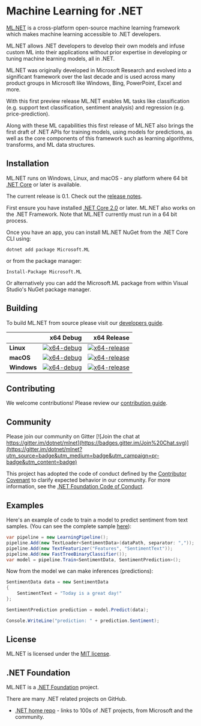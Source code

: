 

# Machine Learning for .NET

[ML.NET](https://www.microsoft.com/net/learn/apps/machine-learning-and-ai/ml-dotnet) is a cross-platform open-source machine learning framework which makes machine learning accessible to .NET developers.

ML.NET allows .NET developers to develop their own models and infuse custom ML into their applications without prior expertise in developing or tuning machine learning models, all in .NET.

ML.NET was originally developed in Microsoft Research and evolved into a significant framework over the last decade and is used across many product groups in Microsoft like Windows, Bing, PowerPoint, Excel and more.

With this first preview release ML.NET enables ML tasks like classification (e.g. support text classification, sentiment analysis) and regression (e.g. price-prediction). 

Along with these ML capabilities this first release of ML.NET also brings the first draft of .NET APIs for training models, using models for predictions, as well as the core components of this framework such as learning algorithms, transforms, and ML data structures. 

## Installation

ML.NET runs on Windows, Linux, and macOS - any platform where 64 bit [.NET Core](https://github.com/dotnet/core) or later is available.

The current release is 0.1. Check out the [release notes](https://github.com/dotnet/machinelearning/blob/master/Documentation/release-notes/0.1/release-0.1.md).

First ensure you have installed [.NET Core 2.0](https://www.microsoft.com/net/learn/get-started) or later. ML.NET also works on the .NET Framework. Note that ML.NET currently must run in a 64 bit process.

Once you have an app, you can install ML.NET NuGet from the .NET Core CLI using:
```
dotnet add package Microsoft.ML
```

or from the package manager:
```
Install-Package Microsoft.ML
```

Or alternatively you can add the Microsoft.ML package from within Visual Studio's NuGet package manager.

## Building

To build ML.NET from source please visit our [developers guide](Documentation/project-docs/developer-guide.md).

|    | x64 Debug | x64 Release |
|:---|----------------:|------------------:|
|**Linux**|[![x64-debug](https://ci2.dot.net/job/dotnet_machinelearning/job/master/job/linux_debug/badge/icon)](https://ci2.dot.net/job/dotnet_machinelearning/job/master/job/linux_debug/lastCompletedBuild)|[![x64-release](https://ci2.dot.net/job/dotnet_machinelearning/job/master/job/linux_release/badge/icon)](https://ci2.dot.net/job/dotnet_machinelearning/job/master/job/linux_release/lastCompletedBuild)|
|**macOS**|[![x64-debug](https://ci2.dot.net/job/dotnet_machinelearning/job/master/job/osx10.13_debug/badge/icon)](https://ci2.dot.net/job/dotnet_machinelearning/job/master/job/osx10.13_debug/lastCompletedBuild)|[![x64-release](https://ci2.dot.net/job/dotnet_machinelearning/job/master/job/osx10.13_release/badge/icon)](https://ci2.dot.net/job/dotnet_machinelearning/job/master/job/osx10.13_release/lastCompletedBuild)|
|**Windows**|[![x64-debug](https://ci2.dot.net/job/dotnet_machinelearning/job/master/job/windows_nt_debug/badge/icon)](https://ci2.dot.net/job/dotnet_machinelearning/job/master/job/windows_nt_debug/lastCompletedBuild)|[![x64-release](https://ci2.dot.net/job/dotnet_machinelearning/job/master/job/windows_nt_release/badge/icon)](https://ci2.dot.net/job/dotnet_machinelearning/job/master/job/windows_nt_release/lastCompletedBuild)|

## Contributing

We welcome contributions! Please review our [contribution guide](CONTRIBUTING.md).

## Community

Please join our community on Gitter [![Join the chat at https://gitter.im/dotnet/mlnet](https://badges.gitter.im/Join%20Chat.svg)](https://gitter.im/dotnet/mlnet?utm_source=badge&utm_medium=badge&utm_campaign=pr-badge&utm_content=badge)

This project has adopted the code of conduct defined by the [Contributor Covenant](http://contributor-covenant.org/) to clarify expected behavior in our community.
For more information, see the [.NET Foundation Code of Conduct](https://dotnetfoundation.org/code-of-conduct).

## Examples

Here's an example of code to train a model to predict sentiment from text samples. (You can see the complete sample [here](https://github.com/dotnet/machinelearning/blob/master/test/Microsoft.ML.Tests/Scenarios/Scenario3_SentimentPrediction.cs)):

```C#
var pipeline = new LearningPipeline();
pipeline.Add(new TextLoader<SentimentData>(dataPath, separator: ","));
pipeline.Add(new TextFeaturizer("Features", "SentimentText"));
pipeline.Add(new FastTreeBinaryClassifier());
var model = pipeline.Train<SentimentData, SentimentPrediction>();
```

Now from the model we can make inferences (predictions):

```C#
SentimentData data = new SentimentData
{
    SentimentText = "Today is a great day!"
};

SentimentPrediction prediction = model.Predict(data);

Console.WriteLine("prediction: " + prediction.Sentiment);
```

## License

ML.NET is licensed under the [MIT license](LICENSE).

## .NET Foundation

ML.NET is a [.NET Foundation](http://www.dotnetfoundation.org/projects) project.

There are many .NET related projects on GitHub.

- [.NET home repo](https://github.com/Microsoft/dotnet) - links to 100s of .NET projects, from Microsoft and the community.

